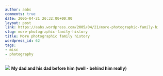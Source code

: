 ```yaml
---
author: aabs
comments: true
date: 2005-04-21 20:32:00+00:00
layout: post
link: https://aabs.wordpress.com/2005/04/21/more-photographic-family-history/
slug: more-photographic-family-history
title: More photographic family history
wordpress_id: 62
tags:
- misc
- photography
---
```


[![](http://aabs.aspxconnection.com/images/scan0012.jpg)](http://aabs.aspxconnection.com/images/scan0012.jpg)
**My dad and his dad before him (well - behind him really)**
